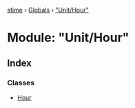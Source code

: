 [stime](../README.md) › [Globals](../globals.md) › ["Unit/Hour"](_unit_hour_.md)

# Module: "Unit/Hour"

## Index

### Classes

* [Hour](../classes/_unit_hour_.hour.md)
